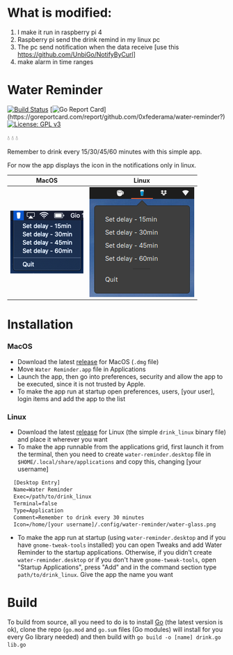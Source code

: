 # What is modified:
1) I make it run in raspberry pi 4
2) Raspberry pi send the drink remind in my linux pc
3) The pc send notification when the data receive [use this https://github.com/UnbiGo/NotifyByCurl]
4) make alarm in time ranges

# Water Reminder

[![Build Status](https://travis-ci.com/0xfederama/water-reminder.svg?branch=master)](https://travis-ci.com/0xfederama/water-reminder) [![Go Report Card](https://goreportcard.com/badge/github.com/0xfederama/water-reminder?)](https://goreportcard.com/report/github.com/0xfederama/water-reminder?) [![License: GPL v3](https://img.shields.io/badge/License-GPLv3-blue.svg)](https://www.gnu.org/licenses/gpl-3.0)

:droplet: :droplet: :droplet:

Remember to drink every 15/30/45/60 minutes with this simple app.

For now the app displays the icon in the notifications only in linux.

MacOS                      |  Linux
:-------------------------:|:-------------------------:
![WR-MacOS](https://github.com/0xfederama/water-reminder/blob/master/.screenshots/water-reminder-macos.png)  |  ![WR-Linux](https://github.com/0xfederama/water-reminder/blob/master/.screenshots/water-reminder-linux.png)

# Installation

### MacOS

- Download the latest [release](https://github.com/0xfederama/water-reminder/releases) for MacOS (`.dmg` file)
- Move `Water Reminder.app` file in Applications
- Launch the app, then go into preferences, security and allow the app to be executed, since it is not trusted by Apple.
- To make the app run at startup open preferences, users, [your user], login items and add the app to the list

### Linux

- Download the latest [release](https://github.com/0xfederama/water-reminder/releases) for Linux (the simple `drink_linux` binary file) and place it wherever you want
- To make the app runnable from the applications grid, first launch it from the terminal, then you need to create `water-reminder.desktop` file in `$HOME/.local/share/applications` and copy this, changing [your username]
```
  [Desktop Entry]
  Name=Water Reminder
  Exec=/path/to/drink_linux
  Terminal=false
  Type=Application
  Comment=Remember to drink every 30 minutes
  Icon=/home/[your username]/.config/water-reminder/water-glass.png
```
- To make the app run at startup (using `water-reminder.desktop` and if you have `gnome-tweak-tools` installed) you can open Tweaks and add Water Reminder to the startup applications. Otherwise, if you didn't create `water-reminder.desktop` or if you don't have `gnome-tweak-tools`, open "Startup Applications", press "Add" and in the command section type `path/to/drink_linux`. Give the app the name you want

# Build

To build from source, all you need to do is to install [Go](https://golang.org/dl/) (the latest version is ok), clone the repo (`go.mod` and `go.sum` files (Go modules) will install for you every Go library needed) and then build with `go build -o [name] drink.go lib.go`
